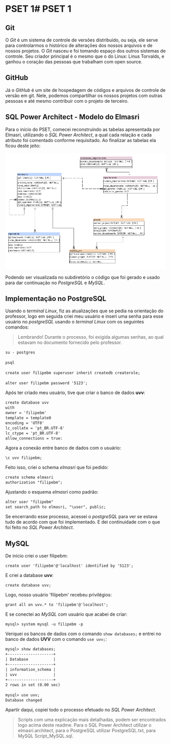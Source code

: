 # PSET 1# PSET 1

## Git

O _Git_ é um sistema de controle de versões distribuído, ou seja, ele serve para controlarmos o histórico de alterações dos nossos arquivos e de nossos projetos.
O _Git_ nasceu e foi tomando espaço dos outros sistemas de controle. Seu criador principal é o mesmo que o do Linux: Linus Torvalds, e ganhou o coração das pessoas que trabalham com open source.

## GitHub

Já o _GitHub_ é um site de hospedagem de códigos e arquivos de controle de versão em git. Nele, podemos compartilhar os nossos projetos com outras pessoas e até mesmo contribuir com o projeto de terceiro.
## SQL Power Architect - Modelo do Elmasri

Para o início do PSET, comecei reconstruindo as tabelas apresentada por Elmasri, utilizando o _SQL Power Architect_, a qual cada relação e cada atributo foi comentado conforme requisitado. Ao finalizar as tabelas ela ficou deste jeito:

![imagem](bdFuncionarios.PNG)

Podendo ser visualizada no subdiretório o código que foi gerado e usado para dar continuação no _PostgreSQL_ e _MySQL_.


## Implementação no PostgreSQL

 Usando o _terminal Linux_, fiz as atualizações que se pedia na orientação do professor, logo em seguida criei meu usuário e inseri uma senha para esse usuário no _postgreSQL_ usando o _terminal Linux_ com os seguintes comandos:
 >Lembrando! Durante o processo, foi exigida algumas senhas, ao qual estavam no documento fornecido pelo professor.

 ```
 su - postgres

 psql

 create user filipebm superuser inherit createdb createrole;

 alter user filipebm password '5123';
```
Após ter criado meu usuário, tive que criar o banco de dados **uvv**:

```
create database uvv
with
owner = 'filipebm'
template = template0
encoding = 'UTF8'
lc_collate = 'pt_BR.UTF-8'
lc_ctype = 'pt_BR.UTF-8'
allow_connections = true:

```
Agora a conexão entre banco de dados com o usuário:
```
\c uvv filipebm;
```
Feito isso, criei o schema _elmasri_ que foi pedido:
```
create schema elmasri
authorization "filipebm";
```
Ajustando o esquema _elmasri_ como padrão:
```
alter user "filipebm"
set search_path to elmasri, "\user", public;
```
Se encerrando esse processo, acessei o _postgreSQL_ para ver se estava tudo de acordo com que foi implementado. E dei continuidade com o que foi feito no _SQL Power Architect_.

## MySQL

De início criei o user filipebm:
```
create user 'filipebm'@'localhost' identified by '5123';
```
E criei a database **uvv**:
```
create database uvv;
```
Logo, nosso usuário 'filipebm' recebeu privilégios:
```
grant all on uvv.* to 'filipebm'@'localhost';
```
E se conectei ao _MySQL_ com usuário que acabei de criar:
```
mysql> system mysql -u filipebm -p
```
Veriquei os bancos de dados com o comando `show databases;` e entrei no banco de dados **UVV** com o comando `use uvv;`:
```
mysql> show databases;
+--------------------+
| Database           |
+--------------------+
| information_schema |
| uvv                |
+--------------------+
2 rows in set (0.00 sec)

mysql> use uvv;
Database changed
```
Apartir daqui, copiei todo o processo efetuado no _SQL Power Architect_.

>Scripts com uma explicação mais detalhadas, podem ser encontrados logo acima deste readme.
>Para o SQL Power Architect utilizar o elmasri.architect, para o PostgreSQL utilizar PostgreSQL.txt, para MySQL Script_MySQL.sql.
